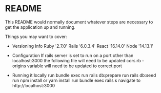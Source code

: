 # README

This README would normally document whatever steps are necessary to get the
application up and running.

Things you may want to cover:

* Versioning Info
    Ruby '2.7.0'
    Rails '6.0.3.4'
    React '16.14.0'
    Node '14.13.1'

* Configuration
    If rails server is set to run on a port other than localhost:3000 the following file will need to be updated 
    cors.rb - origins variable will need to be updated to correct port

* Running it locally
    run bundle exec 
    run rails db:prepare
    run rails db:seed
    run npm install or yarn install
    run bundle exec rails s
    navigate to http://localhost:3000